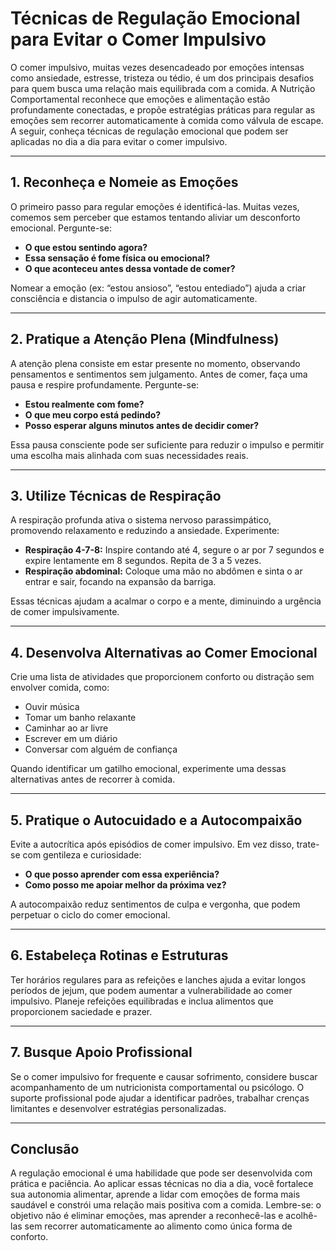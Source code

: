 # Técnicas de Regulação Emocional para Evitar o Comer Impulsivo

O comer impulsivo, muitas vezes desencadeado por emoções intensas como ansiedade, estresse, tristeza ou tédio, é um dos principais desafios para quem busca uma relação mais equilibrada com a comida. A Nutrição Comportamental reconhece que emoções e alimentação estão profundamente conectadas, e propõe estratégias práticas para regular as emoções sem recorrer automaticamente à comida como válvula de escape. A seguir, conheça técnicas de regulação emocional que podem ser aplicadas no dia a dia para evitar o comer impulsivo.

___

## 1. **Reconheça e Nomeie as Emoções**

O primeiro passo para regular emoções é identificá-las. Muitas vezes, comemos sem perceber que estamos tentando aliviar um desconforto emocional. Pergunte-se:

- **O que estou sentindo agora?**
- **Essa sensação é fome física ou emocional?**
- **O que aconteceu antes dessa vontade de comer?**

Nomear a emoção (ex: “estou ansioso”, “estou entediado”) ajuda a criar consciência e distancia o impulso de agir automaticamente.

___

## 2. **Pratique a Atenção Plena (Mindfulness)**

A atenção plena consiste em estar presente no momento, observando pensamentos e sentimentos sem julgamento. Antes de comer, faça uma pausa e respire profundamente. Pergunte-se:

- **Estou realmente com fome?**
- **O que meu corpo está pedindo?**
- **Posso esperar alguns minutos antes de decidir comer?**

Essa pausa consciente pode ser suficiente para reduzir o impulso e permitir uma escolha mais alinhada com suas necessidades reais.

___

## 3. **Utilize Técnicas de Respiração**

A respiração profunda ativa o sistema nervoso parassimpático, promovendo relaxamento e reduzindo a ansiedade. Experimente:

- **Respiração 4-7-8:** Inspire contando até 4, segure o ar por 7 segundos e expire lentamente em 8 segundos. Repita de 3 a 5 vezes.
- **Respiração abdominal:** Coloque uma mão no abdômen e sinta o ar entrar e sair, focando na expansão da barriga.

Essas técnicas ajudam a acalmar o corpo e a mente, diminuindo a urgência de comer impulsivamente.

___

## 4. **Desenvolva Alternativas ao Comer Emocional**

Crie uma lista de atividades que proporcionem conforto ou distração sem envolver comida, como:

- Ouvir música
- Tomar um banho relaxante
- Caminhar ao ar livre
- Escrever em um diário
- Conversar com alguém de confiança

Quando identificar um gatilho emocional, experimente uma dessas alternativas antes de recorrer à comida.

___

## 5. **Pratique o Autocuidado e a Autocompaixão**

Evite a autocrítica após episódios de comer impulsivo. Em vez disso, trate-se com gentileza e curiosidade:

- **O que posso aprender com essa experiência?**
- **Como posso me apoiar melhor da próxima vez?**

A autocompaixão reduz sentimentos de culpa e vergonha, que podem perpetuar o ciclo do comer emocional.

___

## 6. **Estabeleça Rotinas e Estruturas**

Ter horários regulares para as refeições e lanches ajuda a evitar longos períodos de jejum, que podem aumentar a vulnerabilidade ao comer impulsivo. Planeje refeições equilibradas e inclua alimentos que proporcionem saciedade e prazer.

___

## 7. **Busque Apoio Profissional**

Se o comer impulsivo for frequente e causar sofrimento, considere buscar acompanhamento de um nutricionista comportamental ou psicólogo. O suporte profissional pode ajudar a identificar padrões, trabalhar crenças limitantes e desenvolver estratégias personalizadas.

___

## **Conclusão**

A regulação emocional é uma habilidade que pode ser desenvolvida com prática e paciência. Ao aplicar essas técnicas no dia a dia, você fortalece sua autonomia alimentar, aprende a lidar com emoções de forma mais saudável e constrói uma relação mais positiva com a comida. Lembre-se: o objetivo não é eliminar emoções, mas aprender a reconhecê-las e acolhê-las sem recorrer automaticamente ao alimento como única forma de conforto.